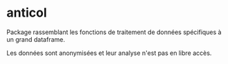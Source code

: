# anticol

Package rassemblant les fonctions de traitement de données spécifiques à un grand dataframe.

Les données sont anonymisées et leur analyse n'est pas en libre accès.
